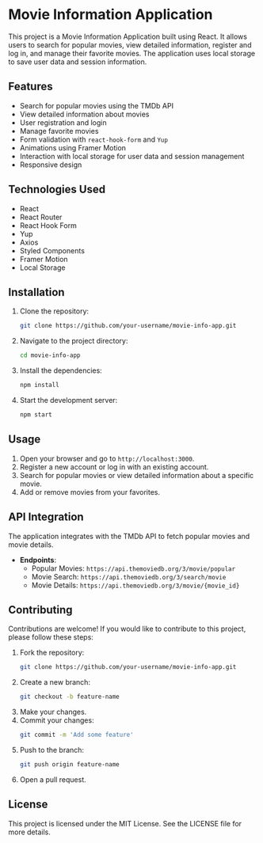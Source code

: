# Movie Information Application

This project is a Movie Information Application built using React. It allows users to search for popular movies, view detailed information, register and log in, and manage their favorite movies. The application uses local storage to save user data and session information.

## Features

- Search for popular movies using the TMDb API
- View detailed information about movies
- User registration and login
- Manage favorite movies
- Form validation with `react-hook-form` and `Yup`
- Animations using Framer Motion
- Interaction with local storage for user data and session management
- Responsive design

## Technologies Used

- React
- React Router
- React Hook Form
- Yup
- Axios
- Styled Components
- Framer Motion
- Local Storage

## Installation

1. Clone the repository:
    ```bash
    git clone https://github.com/your-username/movie-info-app.git
    ```
2. Navigate to the project directory:
    ```bash
    cd movie-info-app
    ```
3. Install the dependencies:
    ```bash
    npm install
    ```
4. Start the development server:
    ```bash
    npm start
    ```

## Usage

1. Open your browser and go to `http://localhost:3000`.
2. Register a new account or log in with an existing account.
3. Search for popular movies or view detailed information about a specific movie.
4. Add or remove movies from your favorites.

## API Integration

The application integrates with the TMDb API to fetch popular movies and movie details.

- **Endpoints**:
  - Popular Movies: `https://api.themoviedb.org/3/movie/popular`
  - Movie Search: `https://api.themoviedb.org/3/search/movie`
  - Movie Details: `https://api.themoviedb.org/3/movie/{movie_id}`

## Contributing

Contributions are welcome! If you would like to contribute to this project, please follow these steps:

1. Fork the repository:
    ```bash
    git clone https://github.com/your-username/movie-info-app.git
    ```
2. Create a new branch:
    ```bash
    git checkout -b feature-name
    ```
3. Make your changes.
4. Commit your changes:
    ```bash
    git commit -m 'Add some feature'
    ```
5. Push to the branch:
    ```bash
    git push origin feature-name
    ```
6. Open a pull request.

## License

This project is licensed under the MIT License. See the LICENSE file for more details.
